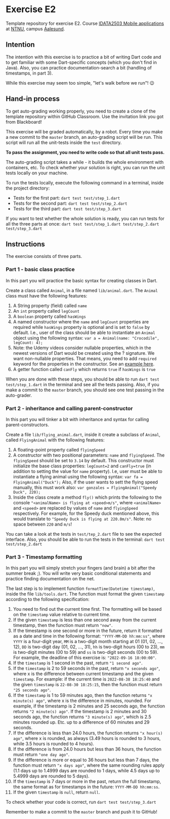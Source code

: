 # Exercise E2

Template repository for exercise E2.
Course [IDATA2503 Mobile applications](https://www.ntnu.edu/studies/courses/IDATA2503) at [NTNU](https://ntnu.edu),
campus [Aalesund](https://www.ntnu.edu/alesund).

## Intention

The intention with this exercise is to practice a bit of writing Dart code and to get familiar with some Dart-specific
concepts (which you don't find in Java). Also, you can practice documentation-search a bit (handling of timestamps, in
part 3).

While this exercise may seem too simple, "let's walk before we run"! 😉

## Hand-in process

To get auto-grading working properly, you need to create a clone of the template repository within GitHub Classroom. Use
the invitation link you got from Blackboard!

This exercise will be graded automatically, by a robot. Every time you make a new commit to the `master` branch, an
auto-grading script will be run. This script will run all the unit-tests inside the `test` directory.

**To pass the assignment, you need to write code so that all unit tests pass.**

The auto-grading script takes a while - it builds the whole environment with containers, etc. To check whether your
solution is right, you can run the unit tests locally on your machine.

To run the tests locally, execute the following command in a terminal, inside the project directory:

- Tests for the first part: `dart test test/step_1.dart`
- Tests for the second part: `dart test test/step_2.dart`
- Tests for the third part: `dart test test/step_3.dart`

If you want to test whether the whole solution is ready, you can run tests for all the three parts at once:
`dart test test/step_1.dart test/step_2.dart test/step_3.dart`

## Instructions

The exercise consists of three parts.

### Part 1 - basic class practice

In this part you will practice the basic syntax for creating classes in Dart.

Create a class called `Animal`, in a file named `lib/animal.dart`. The `Animal` class must have the following features:

1. A String property (field) called `name`
2. An `int` property called `legCount`
3. A `boolean` property called `hasWings`
4. A named constructor where the `name` and `legCount` properties are required while `hasWings` property is optional and
   is set to `false` by default. I.e., user of the class should be able to instantiate an `Animal` object using the
   following syntax: `var a = Animal(name: "Crocodile", legCount: 4);`
5. Note: the Udemy videos consider nullable properties, which in the newest versions of Dart would be created using
   the ? signature. We want non-nullable properties. That means, you need to add `required` keyword for the properties
   in the constructor. See
   an [example here](https://www.technicalfeeder.com/2021/11/dart-flutter-constructors-tutorial-with-examples/#toc5).
6. A getter function called `canFly` which returns `true` if `hasWings` is `true`

When you are done with these steps, you should be able to run `dart test test/step_1.dart` in the terminal and see all
the tests passing. Also, if you make a commit to the `master` branch, you should see one test passing in the
auto-grader.

### Part 2 - inheritance and calling parent-constructor

In this part you will tinker a bit with inheritance and syntax for calling parent-constructors.

Create a file `lib/flying_animal.dart`, inside it create a subclass of `Animal`, called `FlyingAnimal` with the
following features:

1. A floating-point property called `flyingSpeed`
2. A constructor with two positional parameters: `name` and `flyingSpeed`. The `flyingSpeed` should be set to `3.14` by
   default. This constructor must initialize the base class properties: `legCount=2` and `canFly=true` (in addition to
   setting the value for `name` property). I.e, user must be able to instantiate a flying animal using the following
   syntax: `var fa = FlyingAnimal("Duck");` Also, if the user wants to sett the flying speed manually, this must work
   also: `var gonzales = FlyingAnimal("Speedy Duck", 220);`
3. Inside the class create a method `fly()` which prints the following to the
   console `"<animalName> is flying at <speed>m/s"`,
   where `<animalName>` and `<speed>` are replaced by values of `name` and `flyingSpeed` respectively. For example, for
   the Speedy duck mentioned above, this would translate to `"Speedy Duck is flying at 220.0m/s"`. Note: no space
   between `220` and `m/s`!

You can take a look at the tests in `test/tep_2.dart` file to see the expected interface. Also, you should be able to
run the tests in the terminal: `dart test test/step_2.dart`

### Part 3 - Timestamp formatting

In this part you will simply stretch your fingers (and brain) a bit after the summer break ;). You will write very basic
conditional statements and practice finding documentation on the net.

The last step is to implement function `formatTime(Datetime timestamp)`, inside the file `lib/tools.dart`. The function
must format the given `timestamp` according to the following specification:

1. You need to find out the current time first. The formatting will be based on the `timestamp` value relative to
   current time.
2. If the given `timestamp` is less than one second away from the current timestamp, then the function must
   return `"now"`.
3. If the timestamp is one second or more in the future, return it formatted as a date and time in the following
   format: `"YYYY-MM-DD hh:mm:ss"`, where `YYYY` is a four-digit year, `MM` is a two-digit month starting at 01 (01, 02,
   …,
   12), `DD` is two-digit day (01, 02, …, 31), `hh` is two-digit hours (00 to 23), `mm` is two-digit minutes (00 to 59)
   and `ss`
   is two-digit seconds (00 to 59). For example, the deadline of this exercise is: `"2022-09-16 18:00:00"`.
4. If the `timestamp` is 1 second in the past, return `"1 second ago"`.
5. If the `timestamp` is 2 to 59 seconds in the past, return `"x seconds ago"`, where x is the difference between
   current timestamp and the given `timestamp`. For example: if the current time is `2022-08-38 18:25:40` and the
   given `timestamp` is `22-08-30 18:25:15`, then the function must return `"25 seconds ago"`.
6. If the `timestamp` is 1 to 59 minutes ago, then the function returns `"x minute(s) ago"`, where x is the difference
   in minutes, rounded. For example, if the timestamp is 2 minutes and 25 seconds ago, the function
   returns `"2 minute(s) ago"`. If the timestamp is 2 minutes and 30 seconds ago, the function
   returns `"3 minute(s) ago"`, which is 2.5 minutes rounded up. Etc. up to a difference of 60 minutes and 29 seconds.
7. If the difference is less than 24.0 hours, the function returns `"x hour(s) ago"`, where x is rounded, as always
   (3.49 hours is rounded to 3 hours, while 3.5 hours is rounded to 4 hours).
9. If the difference is from 24.0 hours but less than 36 hours, the function must return `"one day ago"`.
10. If the difference is more or equal to 36 hours but less than 7 days, the function must return `"x days ago"`, where
    the same rounding rules apply (1.1 days up to 1.4999 days are rounded to 1 days, while 4.5 days up to 5.4999 days
    are rounded to 5 days).
11. If the `timestamp` is 7 days or more in the past, return the full timestamp, the same format as for timestamps in
    the future: `YYYY-MM-DD hh:mm:ss`.
12. If the given `timestamp` is `null`, return `null`.

To check whether your code is correct, run `dart test test/step_3.dart`

Remember to make a commit to the `master` branch and push it to GitHub!

